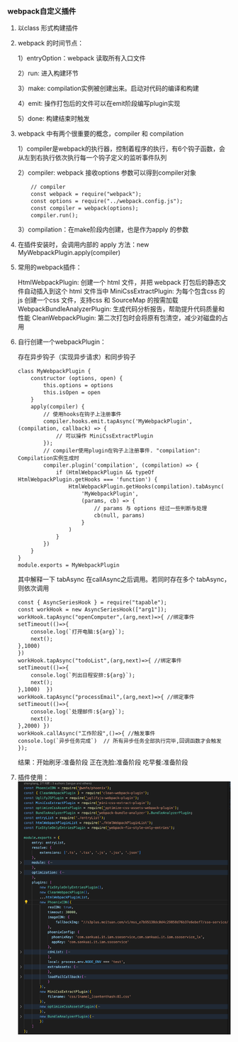 ### webpack自定义插件

1. 以class 形式构建插件
2. webpack 的时间节点：

    1）entryOption：webpack 读取所有入口文件

    2）run: 进入构建环节

    3）make: compilation实例被创建出来。启动对代码的编译和构建

    4）emit: 操作打包后的文件可以在emit阶段编写plugin实现

    5）done: 构建结束时触发

3. webpack 中有两个很重要的概念，compiler 和 compilation

   1）compiler是webpack的执行器，控制着程序的执行，有6个钩子函数，会从左到右执行依次执行每一个钩子定义的监听事件队列

   2）compiler: webpack 接收options 参数可以得到compiler对象
    ```
        // compiler
        const webpack = require("webpack");
        const options = require("../webpack.config.js");
        const compiler = webpack(options);
        compiler.run();
    ```

    3）compilation：在make阶段内创建，也是作为apply 的参数

4. 在插件安装时，会调用内部的 apply 方法：new MyWebpackPlugin.apply(compiler)

5. 常用的webpack插件：

   HtmlWebpackPlugin: 创建一个 html 文件，并把 webpack 打包后的静态文件自动插入到这个 html 文件当中
   MiniCssExtractPlugin: 为每个包含css 的 js 创建一个css 文件，支持css 和 SourceMap 的按需加载
   WebpackBundleAnalyzerPlugin: 生成代码分析报告，帮助提升代码质量和性能
   CleanWebpackPlugin: 第二次打包时会将原有包清空，减少对磁盘的占用

6. 自行创建一个webpackPlugin：

    存在异步钩子（实现异步请求）和同步钩子

    ```
    class MyWebpackPlugin {
        constructor (options, open) {
            this.options = options
            this.isOpen = open
        }
        apply(compiler) {
            // 使用hooks在钩子上注册事件
            compiler.hooks.emit.tapAsync('MyWebpackPlugin', (compilation, callback) => {
                // 可以操作 MiniCssExtractPlugin
            });
            // compiler使用plugin在钩子上注册事件. "compilation": Compilation实例生成时
            compiler.plugin('compilation', (compilation) => {
                if (HtmlWebpackPlugin && typeOf HtmlWebpackPlugin.getHooks === 'function') {
                    HtmlWebpackPlugin.getHooks(compilation).tabAsync(
                        'MyWebpackPlugin',
                        (params, cb) => {
                            // params 与 options 经过一些判断与处理
                            cb(null, params)
                        }
                    )
                }
            })
        }
    }
    module.exports = MyWebpackPlugin
    ```

    其中解释一下 tabAsync 在callAsync之后调用。若同时存在多个 tabAsync，则依次调用
    ```
    const { AsyncSeriesHook } = require("tapable");  
    const workHook = new AsyncSeriesHook(["arg1"]);  
    workHook.tapAsync("openComputer",(arg,next)=>{ //绑定事件    
    setTimeout(()=>{         
        console.log(`打开电脑:${arg}`);         
        next();              
    },1000)  
    })  
    workHook.tapAsync("todoList",(arg,next)=>{ //绑定事件     
    setTimeout(()=>{         
        console.log(`列出日程安排:${arg}`);         
        next();              
    },1000)  })  
    workHook.tapAsync("processEmail",(arg,next)=>{ //绑定事件     
    setTimeout(()=>{         
        console.log(`处理邮件:${arg}`);         
        next();              
    },2000) })  
    workHook.callAsync("工作阶段",()=>{ //触发事件     
    console.log(`异步任务完成`)  // 所有异步任务全部执行完毕,回调函数才会触发  
    }); 
    ```
    结果：开始刷牙:准备阶段 正在洗脸:准备阶段 吃早餐:准备阶段

7. 插件使用：
![Alt text](<Pasted Graphic 4.png>)

